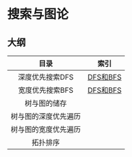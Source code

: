 # 搜索与图论

## 大纲

|         目录         | 索引                    |
| :------------------: | ----------------------- |
|   深度优先搜索DFS    | [DFS和BFS](DFS和BFS.md) |
|   宽度优先搜索BFS    | [DFS和BFS](DFS和BFS.md) |
|     树与图的储存     |                         |
| 树与图的深度优先遍历 |                         |
| 树与图的宽度优先遍历 |                         |
|       拓扑排序       |                         |

